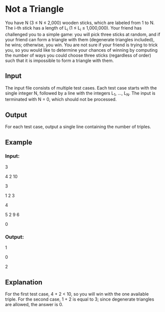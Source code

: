 # Not a Triangle

You have N (3 ≤ N ≤ 2,000) wooden sticks, which are labeled from 1 to N. 
The i-th stick has a length of L<sub>i</sub> (1 ≤ L<sub>i</sub> ≤ 1,000,000). 
Your friend has challenged you to a simple game: you will pick three sticks at random, and if your friend can form 
a triangle with them (degenerate triangles included), he wins; otherwise, you win. 
You are not sure if your friend is trying to trick you, so you would like to determine your chances of 
winning by computing the number of ways you could choose three sticks (regardless of order) such that it is impossible to form a triangle with them.

## Input

The input file consists of multiple test cases. Each test case starts with the 
single integer N, followed by a line with the integers L<sub>1</sub>, ..., L<sub>N</sub>. The input is terminated with N = 0, which should not be processed.

## Output

For each test case, output a single line containing the number of triples.

## Example

### Input:

3

4 2 10

3

1 2 3

4

5 2 9 6

0

### Output:

1

0

2

## Explanation

For the first test case, 4 + 2 < 10, so you will win with the one available triple. 
For the second case, 1 + 2 is equal to 3; since degenerate triangles are allowed, the answer is 0.
